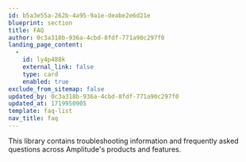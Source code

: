 ```yaml
---
id: b5a3e55a-262b-4a95-9a1e-deabe2e6d21e
blueprint: section
title: FAQ
author: 0c3a318b-936a-4cbd-8fdf-771a90c297f0
landing_page_content:
  -
    id: ly4p488k
    external_link: false
    type: card
    enabled: true
exclude_from_sitemap: false
updated_by: 0c3a318b-936a-4cbd-8fdf-771a90c297f0
updated_at: 1719950905
template: faq-list
nav_title: faq
---
```

This library contains troubleshooting information and frequently asked questions across Amplitude's products and features.